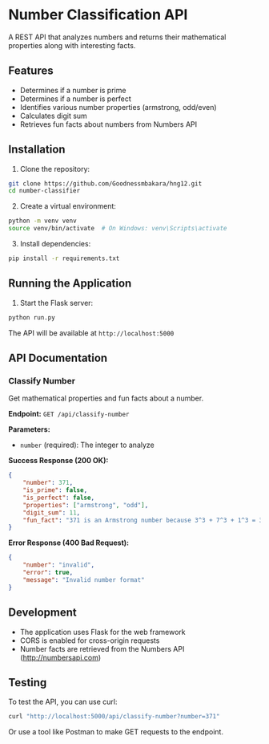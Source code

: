 # Number Classification API

A REST API that analyzes numbers and returns their mathematical properties along with interesting facts.

## Features

- Determines if a number is prime
- Determines if a number is perfect
- Identifies various number properties (armstrong, odd/even)
- Calculates digit sum
- Retrieves fun facts about numbers from Numbers API

## Installation

1. Clone the repository:
```bash
git clone https://github.com/Goodnessmbakara/hng12.git
cd number-classifier
```

2. Create a virtual environment:
```bash
python -m venv venv
source venv/bin/activate  # On Windows: venv\Scripts\activate
```

3. Install dependencies:
```bash
pip install -r requirements.txt
```

## Running the Application

1. Start the Flask server:
```bash
python run.py
```

The API will be available at `http://localhost:5000`

## API Documentation

### Classify Number

Get mathematical properties and fun facts about a number.

**Endpoint:** `GET /api/classify-number`

**Parameters:**
- `number` (required): The integer to analyze

**Success Response (200 OK):**
```json
{
    "number": 371,
    "is_prime": false,
    "is_perfect": false,
    "properties": ["armstrong", "odd"],
    "digit_sum": 11,
    "fun_fact": "371 is an Armstrong number because 3^3 + 7^3 + 1^3 = 371"
}
```

**Error Response (400 Bad Request):**
```json
{
    "number": "invalid",
    "error": true,
    "message": "Invalid number format"
}
```

## Development

- The application uses Flask for the web framework
- CORS is enabled for cross-origin requests
- Number facts are retrieved from the Numbers API (http://numbersapi.com)

## Testing

To test the API, you can use curl:

```bash
curl "http://localhost:5000/api/classify-number?number=371"
```

Or use a tool like Postman to make GET requests to the endpoint.

